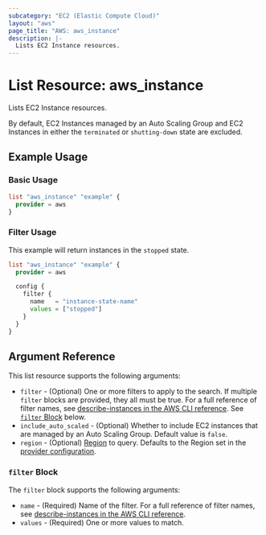 ```yaml
---
subcategory: "EC2 (Elastic Compute Cloud)"
layout: "aws"
page_title: "AWS: aws_instance"
description: |-
  Lists EC2 Instance resources.
---
```


# List Resource: aws_instance

Lists EC2 Instance resources.

By default, EC2 Instances managed by an Auto Scaling Group and EC2 Instances in either the `terminated` or `shutting-down` state are excluded.

## Example Usage

### Basic Usage

```terraform
list "aws_instance" "example" {
  provider = aws
}
```

### Filter Usage

This example will return instances in the `stopped` state.

```terraform
list "aws_instance" "example" {
  provider = aws

  config {
    filter {
      name   = "instance-state-name"
      values = ["stopped"]
    }
  }
}
```

## Argument Reference

This list resource supports the following arguments:

* `filter` - (Optional) One or more filters to apply to the search.
  If multiple `filter` blocks are provided, they all must be true.
  For a full reference of filter names, see [describe-instances in the AWS CLI reference][1].
  See [`filter` Block](#filter-block) below.
* `include_auto_scaled` - (Optional) Whether to include EC2 instances that are managed by an Auto Scaling Group.
  Default value is `false`.
* `region` - (Optional) [Region](https://docs.aws.amazon.com/general/latest/gr/rande.html#regional-endpoints) to query.
  Defaults to the Region set in the [provider configuration](https://registry.terraform.io/providers/hashicorp/aws/latest/docs#aws-configuration-reference).

### `filter` Block

The `filter` block supports the following arguments:

* `name` - (Required) Name of the filter.
  For a full reference of filter names, see [describe-instances in the AWS CLI reference][1].
* `values` - (Required) One or more values to match.

[1]: http://docs.aws.amazon.com/cli/latest/reference/ec2/describe-instances.html
